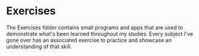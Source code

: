 Exercises  
====================

The Exercises folder contains small programs and apps that are used to demonstrate what's been 
learned throughout my studies. Every subject I've gone over has an associated exercise to practice and 
showcase an understanding of that skill.  
